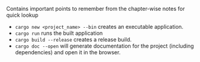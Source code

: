 Contains important points to remember from the chapter-wise notes for quick lookup

- `cargo new <project_name> --bin` creates an executable application.
- `cargo run` runs the built application
- `cargo build --release` creates a release build.
- `cargo doc --open` will generate documentation for the project (including dependencies) and open it in the browser.